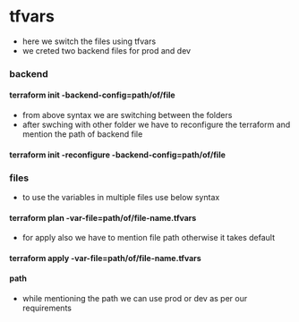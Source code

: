 # tfvars
* here we switch the files using tfvars
* we creted two backend files for prod and dev

### backend
#### terraform init -backend-config=path/of/file
* from above syntax we are switching between the folders 
* after swching with other folder we have to reconfigure the terraform and mention the path of backend file
#### terraform init -reconfigure -backend-config=path/of/file

### files

* to use the variables in multiple files use below syntax
#### terraform plan -var-file=path/of/file-name.tfvars

* for apply also we have to mention file path otherwise it takes default
#### terraform apply -var-file=path/of/file-name.tfvars

#### path
* while mentioning the path we can use prod or dev as per our requirements
